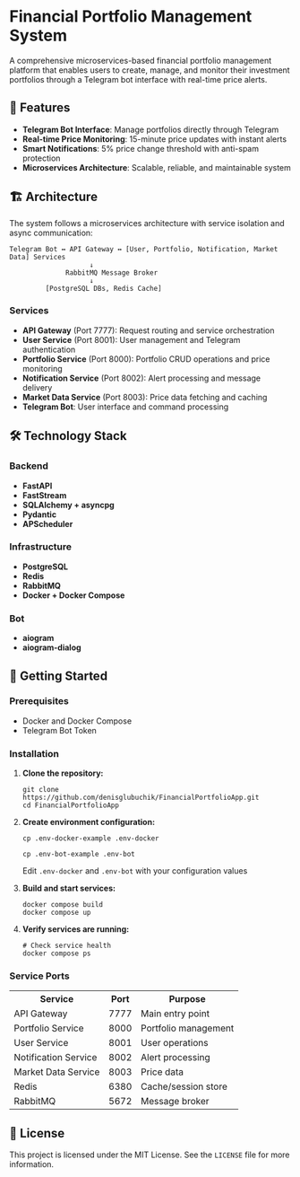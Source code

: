 <!DOCTYPE html>
<html lang="en">
<head>
    <meta charset="UTF-8">
    <meta name="viewport" content="width=device-width, initial-scale=1.0">
</head>
<body>

<h1>Financial Portfolio Management System</h1>

<p>A comprehensive microservices-based financial portfolio management platform that enables users to create, manage, and monitor their investment portfolios through a Telegram bot interface with real-time price alerts.</p>

<h2>🚀 Features</h2>
<ul>
    <li><strong>Telegram Bot Interface</strong>: Manage portfolios directly through Telegram</li>
    <li><strong>Real-time Price Monitoring</strong>: 15-minute price updates with instant alerts</li>
    <li><strong>Smart Notifications</strong>: 5% price change threshold with anti-spam protection</li>
    <li><strong>Microservices Architecture</strong>: Scalable, reliable, and maintainable system</li>
</ul>

<h2>🏗️ Architecture</h2>

<p>The system follows a microservices architecture with service isolation and async communication:</p>

<pre><code>Telegram Bot ↔ API Gateway ↔ [User, Portfolio, Notification, Market Data] Services
                    ↓
              RabbitMQ Message Broker
                    ↓
         [PostgreSQL DBs, Redis Cache]</code></pre>

<h3>Services</h3>
<ul>
    <li><strong>API Gateway</strong> (Port 7777): Request routing and service orchestration</li>
    <li><strong>User Service</strong> (Port 8001): User management and Telegram authentication</li>
    <li><strong>Portfolio Service</strong> (Port 8000): Portfolio CRUD operations and price monitoring</li>
    <li><strong>Notification Service</strong> (Port 8002): Alert processing and message delivery</li>
    <li><strong>Market Data Service</strong> (Port 8003): Price data fetching and caching</li>
    <li><strong>Telegram Bot</strong>: User interface and command processing</li>
</ul>

<h2>🛠️ Technology Stack</h2>

<h3>Backend</h3>
<ul>
    <li><strong>FastAPI</strong></li>
    <li><strong>FastStream</strong></li>
    <li><strong>SQLAlchemy + asyncpg</strong></li>
    <li><strong>Pydantic</strong></li>
    <li><strong>APScheduler</strong></li>
</ul>

<h3>Infrastructure</h3>
<ul>
    <li><strong>PostgreSQL</strong></li>
    <li><strong>Redis</strong></li>
    <li><strong>RabbitMQ</strong></li>
    <li><strong>Docker + Docker Compose</strong></li>
</ul>

<h3>Bot</h3>
<ul>
    <li><strong>aiogram</strong></li>
    <li><strong>aiogram-dialog</strong></li>
</ul>

<h2>🚀 Getting Started</h2>

<h3>Prerequisites</h3>
<ul>
    <li>Docker and Docker Compose</li>
    <li>Telegram Bot Token</li>
</ul>

<h3>Installation</h3>

<ol>
    <li><strong>Clone the repository:</strong></li>
    <pre><code>git clone https://github.com/denisglubuchik/FinancialPortfolioApp.git
cd FinancialPortfolioApp</code></pre>

<li><strong>Create environment configuration:</strong></li>
<pre><code>cp .env-docker-example .env-docker</code></pre>
<pre><code>cp .env-bot-example .env-bot</code></pre>
<p>Edit <code>.env-docker</code> and <code>.env-bot</code> with your configuration values</p>

<li><strong>Build and start services:</strong></li>
<pre><code>docker compose build
docker compose up</code></pre>

<li><strong>Verify services are running:</strong></li>
<pre><code># Check service health
docker compose ps</code></pre>
</ol>

<h3>Service Ports</h3>
<table>
    <tr>
        <th>Service</th>
        <th>Port</th>
        <th>Purpose</th>
    </tr>
    <tr>
        <td>API Gateway</td>
        <td>7777</td>
        <td>Main entry point</td>
    </tr>
    <tr>
        <td>Portfolio Service</td>
        <td>8000</td>
        <td>Portfolio management</td>
    </tr>
    <tr>
        <td>User Service</td>
        <td>8001</td>
        <td>User operations</td>
    </tr>
    <tr>
        <td>Notification Service</td>
        <td>8002</td>
        <td>Alert processing</td>
    </tr>
    <tr>
        <td>Market Data Service</td>
        <td>8003</td>
        <td>Price data</td>
    </tr>
    <tr>
        <td>Redis</td>
        <td>6380</td>
        <td>Cache/session store</td>
    </tr>
    <tr>
        <td>RabbitMQ</td>
        <td>5672</td>
        <td>Message broker</td>
    </tr>
</table>

<h2>📄 License</h2>
<p>This project is licensed under the MIT License. See the <code>LICENSE</code> file for more information.</p>

</body>
</html>

